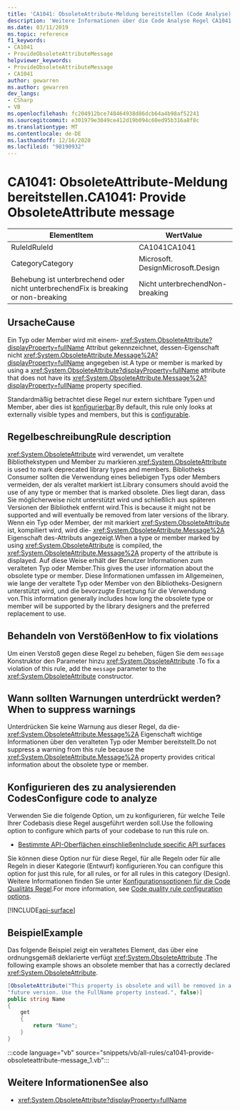 ```yaml
---
title: 'CA1041: ObsoleteAttribute-Meldung bereitstellen (Code Analyse)'
description: 'Weitere Informationen über die Code Analyse Regel CA1041: Bereitstellen der ObsoleteAttribute-Nachricht'
ms.date: 03/11/2019
ms.topic: reference
f1_keywords:
- CA1041
- ProvideObsoleteAttributeMessage
helpviewer_keywords:
- ProvideObsoleteAttributeMessage
- CA1041
author: gewarren
ms.author: gewarren
dev_langs:
- CSharp
- VB
ms.openlocfilehash: fc204912bce748464938d86dcb64a4b98af52241
ms.sourcegitcommit: e301979e3049ce412d19b094c60ed95b316a8f8c
ms.translationtype: MT
ms.contentlocale: de-DE
ms.lasthandoff: 12/16/2020
ms.locfileid: "98190932"
---
```

# <a name="ca1041-provide-obsoleteattribute-message"></a><span data-ttu-id="b63d7-103">CA1041: ObsoleteAttribute-Meldung bereitstellen.</span><span class="sxs-lookup"><span data-stu-id="b63d7-103">CA1041: Provide ObsoleteAttribute message</span></span>

| <span data-ttu-id="b63d7-104">Element</span><span class="sxs-lookup"><span data-stu-id="b63d7-104">Item</span></span>                                     | <span data-ttu-id="b63d7-105">Wert</span><span class="sxs-lookup"><span data-stu-id="b63d7-105">Value</span></span>            |
|------------------------------------------|------------------|
| <span data-ttu-id="b63d7-106">RuleId</span><span class="sxs-lookup"><span data-stu-id="b63d7-106">RuleId</span></span>                                   | <span data-ttu-id="b63d7-107">CA1041</span><span class="sxs-lookup"><span data-stu-id="b63d7-107">CA1041</span></span>           |
| <span data-ttu-id="b63d7-108">Category</span><span class="sxs-lookup"><span data-stu-id="b63d7-108">Category</span></span>                                 | <span data-ttu-id="b63d7-109">Microsoft. Design</span><span class="sxs-lookup"><span data-stu-id="b63d7-109">Microsoft.Design</span></span> |
| <span data-ttu-id="b63d7-110">Behebung ist unterbrechend oder nicht unterbrechend</span><span class="sxs-lookup"><span data-stu-id="b63d7-110">Fix is breaking or non-breaking</span></span> | <span data-ttu-id="b63d7-111">Nicht unterbrechend</span><span class="sxs-lookup"><span data-stu-id="b63d7-111">Non-breaking</span></span>     |

## <a name="cause"></a><span data-ttu-id="b63d7-112">Ursache</span><span class="sxs-lookup"><span data-stu-id="b63d7-112">Cause</span></span>

<span data-ttu-id="b63d7-113">Ein Typ oder Member wird mit einem- <xref:System.ObsoleteAttribute?displayProperty=fullName> Attribut gekennzeichnet, dessen-Eigenschaft nicht <xref:System.ObsoleteAttribute.Message%2A?displayProperty=fullName> angegeben ist.</span><span class="sxs-lookup"><span data-stu-id="b63d7-113">A type or member is marked by using a <xref:System.ObsoleteAttribute?displayProperty=fullName> attribute that does not have its <xref:System.ObsoleteAttribute.Message%2A?displayProperty=fullName> property specified.</span></span>

<span data-ttu-id="b63d7-114">Standardmäßig betrachtet diese Regel nur extern sichtbare Typen und Member, aber dies ist [konfigurierbar](#configure-code-to-analyze).</span><span class="sxs-lookup"><span data-stu-id="b63d7-114">By default, this rule only looks at externally visible types and members, but this is [configurable](#configure-code-to-analyze).</span></span>

## <a name="rule-description"></a><span data-ttu-id="b63d7-115">Regelbeschreibung</span><span class="sxs-lookup"><span data-stu-id="b63d7-115">Rule description</span></span>

<span data-ttu-id="b63d7-116"><xref:System.ObsoleteAttribute> wird verwendet, um veraltete Bibliothekstypen und Member zu markieren.</span><span class="sxs-lookup"><span data-stu-id="b63d7-116"><xref:System.ObsoleteAttribute> is used to mark deprecated library types and members.</span></span> <span data-ttu-id="b63d7-117">Bibliotheks Consumer sollten die Verwendung eines beliebigen Typs oder Members vermeiden, der als veraltet markiert ist.</span><span class="sxs-lookup"><span data-stu-id="b63d7-117">Library consumers should avoid the use of any type or member that is marked obsolete.</span></span> <span data-ttu-id="b63d7-118">Dies liegt daran, dass Sie möglicherweise nicht unterstützt wird und schließlich aus späteren Versionen der Bibliothek entfernt wird.</span><span class="sxs-lookup"><span data-stu-id="b63d7-118">This is because it might not be supported and will eventually be removed from later versions of the library.</span></span> <span data-ttu-id="b63d7-119">Wenn ein Typ oder Member, der mit markiert <xref:System.ObsoleteAttribute> ist, kompiliert wird, wird die- <xref:System.ObsoleteAttribute.Message%2A> Eigenschaft des-Attributs angezeigt.</span><span class="sxs-lookup"><span data-stu-id="b63d7-119">When a type or member marked by using <xref:System.ObsoleteAttribute> is compiled, the <xref:System.ObsoleteAttribute.Message%2A> property of the attribute is displayed.</span></span> <span data-ttu-id="b63d7-120">Auf diese Weise erhält der Benutzer Informationen zum veralteten Typ oder Member.</span><span class="sxs-lookup"><span data-stu-id="b63d7-120">This gives the user information about the obsolete type or member.</span></span> <span data-ttu-id="b63d7-121">Diese Informationen umfassen im Allgemeinen, wie lange der veraltete Typ oder Member von den Bibliotheks-Designern unterstützt wird, und die bevorzugte Ersetzung für die Verwendung von.</span><span class="sxs-lookup"><span data-stu-id="b63d7-121">This information generally includes how long the obsolete type or member will be supported by the library designers and the preferred replacement to use.</span></span>

## <a name="how-to-fix-violations"></a><span data-ttu-id="b63d7-122">Behandeln von Verstößen</span><span class="sxs-lookup"><span data-stu-id="b63d7-122">How to fix violations</span></span>

<span data-ttu-id="b63d7-123">Um einen Verstoß gegen diese Regel zu beheben, fügen Sie dem `message` Konstruktor den Parameter hinzu <xref:System.ObsoleteAttribute> .</span><span class="sxs-lookup"><span data-stu-id="b63d7-123">To fix a violation of this rule, add the `message` parameter to the <xref:System.ObsoleteAttribute> constructor.</span></span>

## <a name="when-to-suppress-warnings"></a><span data-ttu-id="b63d7-124">Wann sollten Warnungen unterdrückt werden?</span><span class="sxs-lookup"><span data-stu-id="b63d7-124">When to suppress warnings</span></span>

<span data-ttu-id="b63d7-125">Unterdrücken Sie keine Warnung aus dieser Regel, da die- <xref:System.ObsoleteAttribute.Message%2A> Eigenschaft wichtige Informationen über den veralteten Typ oder Member bereitstellt.</span><span class="sxs-lookup"><span data-stu-id="b63d7-125">Do not suppress a warning from this rule because the <xref:System.ObsoleteAttribute.Message%2A> property provides critical information about the obsolete type or member.</span></span>

## <a name="configure-code-to-analyze"></a><span data-ttu-id="b63d7-126">Konfigurieren des zu analysierenden Codes</span><span class="sxs-lookup"><span data-stu-id="b63d7-126">Configure code to analyze</span></span>

<span data-ttu-id="b63d7-127">Verwenden Sie die folgende Option, um zu konfigurieren, für welche Teile Ihrer Codebasis diese Regel ausgeführt werden soll.</span><span class="sxs-lookup"><span data-stu-id="b63d7-127">Use the following option to configure which parts of your codebase to run this rule on.</span></span>

- [<span data-ttu-id="b63d7-128">Bestimmte API-Oberflächen einschließen</span><span class="sxs-lookup"><span data-stu-id="b63d7-128">Include specific API surfaces</span></span>](#include-specific-api-surfaces)

<span data-ttu-id="b63d7-129">Sie können diese Option nur für diese Regel, für alle Regeln oder für alle Regeln in dieser Kategorie (Entwurf) konfigurieren.</span><span class="sxs-lookup"><span data-stu-id="b63d7-129">You can configure this option for just this rule, for all rules, or for all rules in this category (Design).</span></span> <span data-ttu-id="b63d7-130">Weitere Informationen finden Sie unter [Konfigurationsoptionen für die Code Qualitäts Regel](../code-quality-rule-options.md).</span><span class="sxs-lookup"><span data-stu-id="b63d7-130">For more information, see [Code quality rule configuration options](../code-quality-rule-options.md).</span></span>

[!INCLUDE[api-surface](~/includes/code-analysis/api-surface.md)]

## <a name="example"></a><span data-ttu-id="b63d7-131">Beispiel</span><span class="sxs-lookup"><span data-stu-id="b63d7-131">Example</span></span>

<span data-ttu-id="b63d7-132">Das folgende Beispiel zeigt ein veraltetes Element, das über eine ordnungsgemäß deklarierte verfügt <xref:System.ObsoleteAttribute> .</span><span class="sxs-lookup"><span data-stu-id="b63d7-132">The following example shows an obsolete member that has a correctly declared <xref:System.ObsoleteAttribute>.</span></span>

```csharp
[ObsoleteAttribute("This property is obsolete and will be removed in a " +
"future version. Use the FullName property instead.", false)]
public string Name
{
    get
    {
        return "Name";
    }
}
```

:::code language="vb" source="snippets/vb/all-rules/ca1041-provide-obsoleteattribute-message_1.vb":::

## <a name="see-also"></a><span data-ttu-id="b63d7-133">Weitere Informationen</span><span class="sxs-lookup"><span data-stu-id="b63d7-133">See also</span></span>

- <xref:System.ObsoleteAttribute?displayProperty=fullName>
